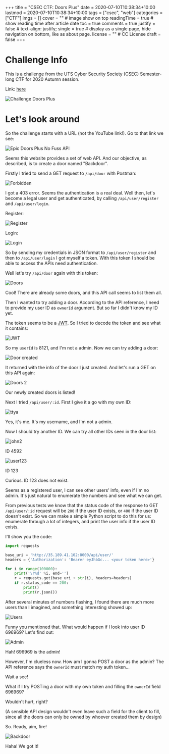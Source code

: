 +++
title = "CSEC CTF: Doors Plus"
date = 2020-07-10T10:38:34+10:00
lastmod = 2020-07-10T10:38:34+10:00
tags = ["csec", "web"]
categories = ["CTF"]
imgs = []
cover = ""  # image show on top
readingTime = true  # show reading time after article date
toc = true
comments = true
justify = false  # text-align: justify;
single = true  # display as a single page, hide navigation on bottom, like as about page.
license = ""  # CC License
draft = false
+++


# Challenge Info

This is a challenge from the UTS Cyber Security Society (CSEC) Semester-long CTF for 2020 Autumn session.

Link: [here](https://ctf.utscyber.org/challenges#Doors%20Plus)

![Challenge Doors Plus](challenge.png)

# Let's look around

So the challenge starts with a URL (not the YouTube link!). Go to that link we see:

![Epic Doors Plus No Fuss API](doors-plus-api.png)

Seems this website provides a set of web API. And our objective, as described, is to create a door named "Backdoor".

Firstly I tried to send a GET request to `/api/door` with Postman:

![Forbidden](forbidden.png)

I got a 403 error. Seems the authentication is a real deal. Well then, let's become a legal user and get authenticated, by calling `/api/user/register` and `/api/user/login`.

Register:

![Register](register.png)

Login:

![Login](login.png)

So by sending my credentials in JSON format to `/api/user/register` and then to `/api/user/login` I got myself a token. With this token I should be able to access the APIs need authentication.

Well let's try `/api/door` again with this token:

![Doors](doors.png)

Cool! There are already some doors, and this API call seems to list them all.

Then I wanted to try adding a door. According to the API reference, I need to provide my user ID as `ownerId` argument. But so far I didn't know my ID yet.

The token seems to be a [JWT](https://jwt.io). So I tried to decode the token and see what it contains:

![JWT](jwt.png)

So my `userId` is 8121, and I'm not a admin. Now we can try adding a door:

![Door created](door-created.png)

It returned with the info of the door I just created. And let's run a GET on this API again:

![Doors 2](doors2.png)

Our newly created doors is listed!

Next I tried `/api/user/:id`. First I give it a go with my own ID:

![ttya](ttya.png)

Yes, it's me. It's my username, and I'm not a admin.

Now I should try another ID. We can try all other IDs seen in the door list:

![john2](john2.png)

ID 4592

![user123](user123.png)

ID 123

Curious. ID 123 does not exist. 

Seems as a registered user, I can see other users' info, even if I'm no admin. It's just natural to enumerate the numbers and see what we can get.

From previous tests we know that the status code of the response to GET `/api/user/:id` request will be `200` if the user ID exists, or `400` if the user ID doesn't exist. So we can make a simple Python script to do this for us: enumerate through a lot of integers, and print the user info if the user ID exists.

I'll show you the code:

```Python
import requests

base_uri = 'http://35.189.41.102:8000/api/user/'
headers = {'Authorization': 'Bearer eyJhbGc... <your token here>'}

for i in range(100000):
	print('\r%d' %i, end='')
	r = requests.get(base_uri + str(i), headers=headers)
	if r.status_code == 200:
		print()
		print(r.json())

```

After several minutes of numbers flashing, I found there are much more users than I imagined, and something interesting showed up:

![Users](users.png)

Funny you mentioned that. What would happen if I look into user ID 696969? Let's find out:

![Admin](admin.png)

Hah! 696969 is the admin!

However, I'm clueless now. How am I gonna POST a door as the admin? The API reference says the `ownerId` must match my auth token...

Wait a sec!

 What if I try POSTing a door with my own token and filling the `ownerId` field 696969?

 Wouldn't hurt, right? 

 (A sensible API design wouldn't even leave such a field for the client to fill, since all the doors can only be owned by whoever created them by design)

So. Ready, aim, fire!

![Backdoor](backdoor.png)

Haha! We got it!
